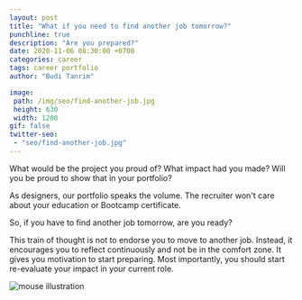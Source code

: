 ```yaml
---
layout: post
title: "What if you need to find another job tomorrow?"
punchline: true
description: "Are you prepared?"
date: 2020-11-06 08:30:00 +0700
categories: career
tags: career portfolio
author: "Budi Tanrim"

image:
 path: /img/seo/find-another-job.jpg
 height: 630
 width: 1200
gif: false
twitter-seo: 
 - "seo/find-another-job.jpg"
---
```


What would be the project you proud of? What impact had you made? Will you be proud to show that in your portfolio?

As designers, our portfolio speaks the volume. The recruiter won't care about your education or Bootcamp certificate.

So, if you have to find another job tomorrow, are you ready?

This train of thought is not to endorse you to move to another job. Instead, it encourages you to reflect continuously and not be in the comfort zone. It gives you motivation to start preparing. Most importantly, you should start re-evaluate your impact in your current role.

<div class="img-wrapper m-b-m">
    <img src="https://buditanrim.co/img/post/2020/11/find-another-job.jpg" alt="mouse illustration" class="illustration small" />
</div>
<media:content url="https://buditanrim.co/img/post/2020/1/find-another-job.jpg" medium="image" />